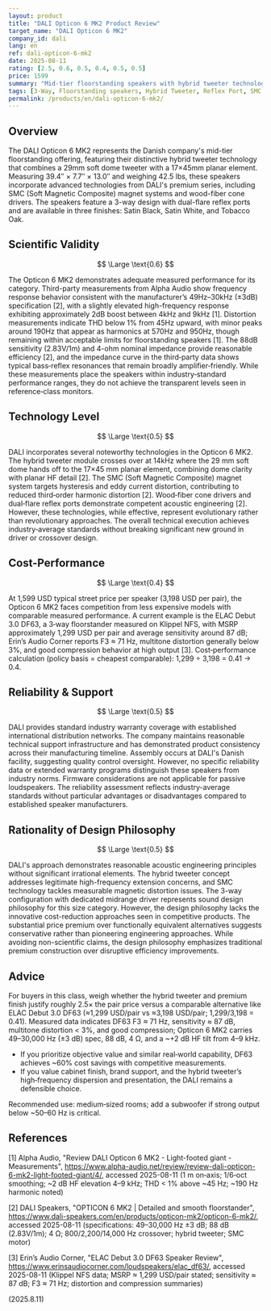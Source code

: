 ```yaml
---
layout: product
title: "DALI Opticon 6 MK2 Product Review"
target_name: "DALI Opticon 6 MK2"
company_id: dali
lang: en
ref: dali-opticon-6-mk2
date: 2025-08-11
rating: [2.5, 0.6, 0.5, 0.4, 0.5, 0.5]
price: 1599
summary: "Mid-tier floorstanding speakers with hybrid tweeter technology delivering decent measured performance but facing strong competition from significantly cheaper alternatives with equivalent functionality."
tags: [3-Way, Floorstanding speakers, Hybrid Tweeter, Reflex Port, SMC Technology]
permalink: /products/en/dali-opticon-6-mk2/
---
```

## Overview

The DALI Opticon 6 MK2 represents the Danish company's mid-tier floorstanding offering, featuring their distinctive hybrid tweeter technology that combines a 29mm soft dome tweeter with a 17×45mm planar element. Measuring 39.4″ × 7.7″ × 13.0″ and weighing 42.5 lbs, these speakers incorporate advanced technologies from DALI's premium series, including SMC (Soft Magnetic Composite) magnet systems and wood-fiber cone drivers. The speakers feature a 3-way design with dual-flare reflex ports and are available in three finishes: Satin Black, Satin White, and Tobacco Oak.

## Scientific Validity

$$ \Large \text{0.6} $$

The Opticon 6 MK2 demonstrates adequate measured performance for its category. Third-party measurements from Alpha Audio show frequency response behavior consistent with the manufacturer’s 49Hz–30kHz (±3dB) specification [2], with a slightly elevated high-frequency response exhibiting approximately 2dB boost between 4kHz and 9kHz [1]. Distortion measurements indicate THD below 1% from 45Hz upward, with minor peaks around 190Hz that appear as harmonics at 570Hz and 950Hz, though remaining within acceptable limits for floorstanding speakers [1]. The 88dB sensitivity (2.83V/1m) and 4-ohm nominal impedance provide reasonable efficiency [2], and the impedance curve in the third‑party data shows typical bass‑reflex resonances that remain broadly amplifier‑friendly. While these measurements place the speakers within industry‑standard performance ranges, they do not achieve the transparent levels seen in reference‑class monitors.

## Technology Level

$$ \Large \text{0.5} $$

DALI incorporates several noteworthy technologies in the Opticon 6 MK2. The hybrid tweeter module crosses over at 14kHz where the 29 mm soft dome hands off to the 17×45 mm planar element, combining dome clarity with planar HF detail [2]. The SMC (Soft Magnetic Composite) magnet system targets hysteresis and eddy current distortion, contributing to reduced third‑order harmonic distortion [2]. Wood‑fiber cone drivers and dual‑flare reflex ports demonstrate competent acoustic engineering [2]. However, these technologies, while effective, represent evolutionary rather than revolutionary approaches. The overall technical execution achieves industry‑average standards without breaking significant new ground in driver or crossover design.

## Cost-Performance

$$ \Large \text{0.4} $$

At 1,599 USD typical street price per speaker (3,198 USD per pair), the Opticon 6 MK2 faces competition from less expensive models with comparable measured performance. A current example is the ELAC Debut 3.0 DF63, a 3‑way floorstander measured on Klippel NFS, with MSRP approximately 1,299 USD per pair and average sensitivity around 87 dB; Erin’s Audio Corner reports F3 ≈ 71 Hz, multitone distortion generally below 3%, and good compression behavior at high output [3]. Cost‑performance calculation (policy basis = cheapest comparable): 1,299 ÷ 3,198 = 0.41 → 0.4.

## Reliability & Support

$$ \Large \text{0.5} $$

DALI provides standard industry warranty coverage with established international distribution networks. The company maintains reasonable technical support infrastructure and has demonstrated product consistency across their manufacturing timeline. Assembly occurs at DALI's Danish facility, suggesting quality control oversight. However, no specific reliability data or extended warranty programs distinguish these speakers from industry norms. Firmware considerations are not applicable for passive loudspeakers. The reliability assessment reflects industry-average standards without particular advantages or disadvantages compared to established speaker manufacturers.

## Rationality of Design Philosophy

$$ \Large \text{0.5} $$

DALI's approach demonstrates reasonable acoustic engineering principles without significant irrational elements. The hybrid tweeter concept addresses legitimate high-frequency extension concerns, and SMC technology tackles measurable magnetic distortion issues. The 3-way configuration with dedicated midrange driver represents sound design philosophy for this size category. However, the design philosophy lacks the innovative cost-reduction approaches seen in competitive products. The substantial price premium over functionally equivalent alternatives suggests conservative rather than pioneering engineering approaches. While avoiding non-scientific claims, the design philosophy emphasizes traditional premium construction over disruptive efficiency improvements.

## Advice

For buyers in this class, weigh whether the hybrid tweeter and premium finish justify roughly 2.5× the pair price versus a comparable alternative like ELAC Debut 3.0 DF63 (≈1,299 USD/pair vs ≈3,198 USD/pair; 1,299/3,198 = 0.41). Measured data indicates DF63 F3 ≈ 71 Hz, sensitivity ≈ 87 dB, multitone distortion < 3%, and good compression; Opticon 6 MK2 carries 49–30,000 Hz (±3 dB) spec, 88 dB, 4 Ω, and a ~+2 dB HF tilt from 4–9 kHz. 

- If you prioritize objective value and similar real‑world capability, DF63 achieves ~60% cost savings with competitive measurements.
- If you value cabinet finish, brand support, and the hybrid tweeter’s high‑frequency dispersion and presentation, the DALI remains a defensible choice.

Recommended use: medium‑sized rooms; add a subwoofer if strong output below ~50–60 Hz is critical.

## References

[1] Alpha Audio, "Review DALI Opticon 6 MK2 - Light-footed giant - Measurements", https://www.alpha-audio.net/review/review-dali-opticon-6-mk2-light-footed-giant/4/, accessed 2025-08-11 (1 m on‑axis; 1/6‑oct smoothing; ~2 dB HF elevation 4–9 kHz; THD < 1% above ~45 Hz; ~190 Hz harmonic noted)

[2] DALI Speakers, "OPTICON 6 MK2 | Detailed and smooth floorstander", https://www.dali-speakers.com/en/products/opticon-mk2/opticon-6-mk2/, accessed 2025-08-11 (specifications: 49–30,000 Hz ±3 dB; 88 dB (2.83V/1m); 4 Ω; 800/2,200/14,000 Hz crossover; hybrid tweeter; SMC motor)

[3] Erin’s Audio Corner, "ELAC Debut 3.0 DF63 Speaker Review", https://www.erinsaudiocorner.com/loudspeakers/elac_df63/, accessed 2025-08-11 (Klippel NFS data; MSRP ≈ 1,299 USD/pair stated; sensitivity ≈ 87 dB; F3 ≈ 71 Hz; distortion and compression summaries)

(2025.8.11)